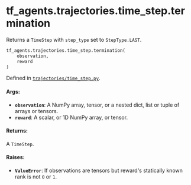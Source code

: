 <div itemscope itemtype="http://developers.google.com/ReferenceObject">
<meta itemprop="name" content="tf_agents.trajectories.time_step.termination" />
<meta itemprop="path" content="Stable" />
</div>

# tf_agents.trajectories.time_step.termination

Returns a `TimeStep` with `step_type` set to `StepType.LAST`.

``` python
tf_agents.trajectories.time_step.termination(
    observation,
    reward
)
```



Defined in [`trajectories/time_step.py`](https://github.com/tensorflow/agents/tree/master/tf_agents/trajectories/time_step.py).

<!-- Placeholder for "Used in" -->

#### Args:

* <b>`observation`</b>: A NumPy array, tensor, or a nested dict, list or tuple of
    arrays or tensors.
* <b>`reward`</b>: A scalar, or 1D NumPy array, or tensor.


#### Returns:

A `TimeStep`.


#### Raises:

* <b>`ValueError`</b>: If observations are tensors but reward's statically known rank
    is not `0` or `1`.